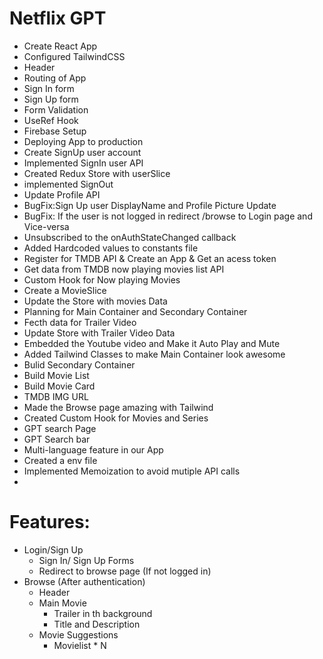 # Netflix GPT

-   Create React App
-   Configured TailwindCSS
-   Header
-   Routing of App
-   Sign In form
-   Sign Up form
-   Form Validation
-   UseRef Hook
-   Firebase Setup
-   Deploying App to production
-   Create SignUp user account
-   Implemented SignIn user API
-   Created Redux Store with userSlice
-   implemented SignOut
-   Update Profile API
-   BugFix:Sign Up user DisplayName and Profile Picture Update
-   BugFix: If the user is not logged in redirect /browse to Login page and Vice-versa
-   Unsubscribed to the onAuthStateChanged callback
-   Added Hardcoded values to constants file
-   Register for TMDB API & Create an App & Get an acess token
-   Get data from TMDB now playing movies list API
-   Custom Hook for Now playing Movies
-   Create a MovieSlice
-   Update the Store with movies Data
-   Planning for Main Container and Secondary Container
-   Fecth data for Trailer Video
-   Update Store with Trailer Video Data
-   Embedded the Youtube video and Make it Auto Play and Mute
-   Added Tailwind Classes to make Main Container look awesome
-   Bulid Secondary Container
-   Build Movie List
-   Build Movie Card
-   TMDB IMG URL
-   Made the Browse page amazing with Tailwind
-   Created Custom Hook for Movies and Series
-   GPT search Page
-   GPT Search bar
-   Multi-language feature in our App
-   Created a env file
-   Implemented Memoization to avoid mutiple API calls
-

# Features:

-   Login/Sign Up
    -   Sign In/ Sign Up Forms
    -   Redirect to browse page (If not logged in)
-   Browse (After authentication)
    -   Header
    -   Main Movie
        -   Trailer in th background
        -   Title and Description
    -   Movie Suggestions
        -   Movielist \* N
